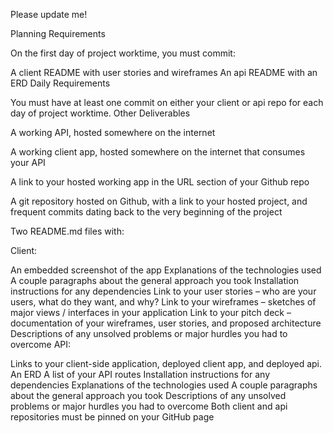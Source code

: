 Please update me!

Planning Requirements

On the first day of project worktime, you must commit:

A client README with user stories and wireframes
An api README with an ERD
Daily Requirements

You must have at least one commit on either your client or api repo for each day of project worktime.
Other Deliverables

A working API, hosted somewhere on the internet

A working client app, hosted somewhere on the internet that consumes your API

A link to your hosted working app in the URL section of your Github repo

A git repository hosted on Github, with a link to your hosted project, and frequent commits dating back to the very beginning of the project

Two README.md files with:

Client:

An embedded screenshot of the app
Explanations of the technologies used
A couple paragraphs about the general approach you took
Installation instructions for any dependencies
Link to your user stories – who are your users, what do they want, and why?
Link to your wireframes – sketches of major views / interfaces in your application
Link to your pitch deck – documentation of your wireframes, user stories, and proposed architecture
Descriptions of any unsolved problems or major hurdles you had to overcome
API:

Links to your client-side application, deployed client app, and deployed api.
An ERD
A list of your API routes
Installation instructions for any dependencies
Explanations of the technologies used
A couple paragraphs about the general approach you took
Descriptions of any unsolved problems or major hurdles you had to overcome
Both client and api repositories must be pinned on your GitHub page
